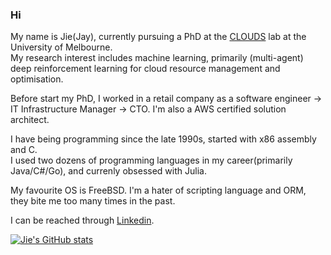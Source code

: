 ### Hi
My name is Jie(Jay), currently pursuing a PhD at the [CLOUDS](http://www.cloudbus.org) lab at the University of Melbourne.  
My research interest includes machine learning, primarily (multi-agent) deep reinforcement learning for cloud resource management and optimisation.  

Before start my PhD, I worked in a retail company as a software engineer -> IT Infrastructure Manager -> CTO. I'm also a AWS certified solution architect.

I have being programming since the late 1990s, started with x86 assembly and C.  
I used two dozens of programming languages in my career(primarily Java/C#/Go), and currenly obsessed with Julia.   

My favourite OS is FreeBSD.
I'm a hater of scripting language and ORM, they bite me too many times in the past.

I can be reached through [Linkedin](https://www.linkedin.com/in/jie-zhao-64843765).


[![Jie's GitHub stats](https://github-readme-stats.vercel.app/api?username=jie-jay&count_private=true&theme=github_dark)](https://github.com/jie-jay)   
<!-- [![Top Langs](https://github-readme-stats.vercel.app/api/top-langs/?username=jie-jay&langs_count=8&layout=compact&theme=github_dark)](https://github.com/jie-jay) -->



<!--
**jie-jay/jie-jay** is a ✨ _special_ ✨ repository because its `README.md` (this file) appears on your GitHub profile.

Here are some ideas to get you started:

- 🔭 I’m currently working on ...
- 🌱 I’m currently learning ...
- 👯 I’m looking to collaborate on ...
- 🤔 I’m looking for help with ...
- 💬 Ask me about ...
- 📫 How to reach me: ...
- 😄 Pronouns: ...
- ⚡ Fun fact: ...
-->
